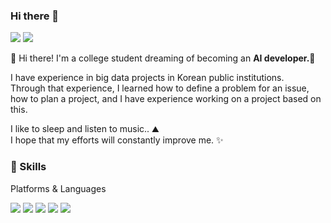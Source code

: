 ### Hi there 👋
<a href="https://www.instagram.com/kamsung99/" target="_blank"><img src="https://img.shields.io/badge/Kamsung99-E4405F?style=flat-square&logo=Instagram&logoColor=white"/></a>
<a href="mailto:hyun755088@gmail.com" target="_blank"><img src="https://img.shields.io/badge/hyun755088@gmail.com-EA4335?style=flat-square&logo=Gmail&logoColor=white"/></a>

   
   
👋  Hi there! I'm a college student dreaming of becoming an <b>AI developer.</b>🚀   
   
I have experience in big data projects in Korean public institutions.   
Through that experience, I learned how to define a problem for an issue, how to plan a project, and I have experience working on a project based on this.   
   
I like to sleep and listen to music.. ⛰  
I hope that my efforts will constantly improve me. ✨   

### 💪 Skills   
Platforms & Languages

<img src="https://img.shields.io/badge/Android-3DDC84?style=flat-square&logo=Android&logoColor=white"/> <img src="https://img.shields.io/badge/java-EA7E20?style=-square&logo=OpenJDK&logoColor=white"> <img src="https://img.shields.io/badge/c-00599C?style=-square&logo=c&logoColor=white"/> <img src="https://img.shields.io/badge/c++-00599C?style=-square&logo=c%2B%2B&logoColor=white"> <img src="https://img.shields.io/badge/python-3776AB?style=-square&logo=python&logoColor=white">
